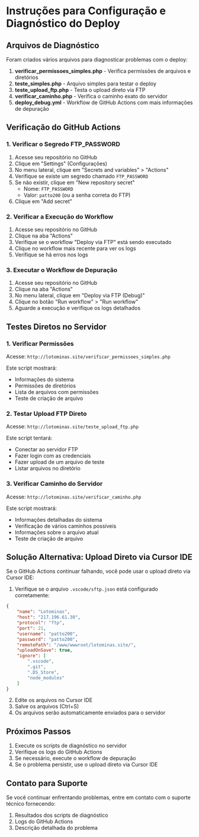 # Instruções para Configuração e Diagnóstico do Deploy

## Arquivos de Diagnóstico

Foram criados vários arquivos para diagnosticar problemas com o deploy:

1. **verificar_permissoes_simples.php** - Verifica permissões de arquivos e diretórios
2. **teste_simples.php** - Arquivo simples para testar o deploy
3. **teste_upload_ftp.php** - Testa o upload direto via FTP
4. **verificar_caminho.php** - Verifica o caminho exato do servidor
5. **deploy_debug.yml** - Workflow de GitHub Actions com mais informações de depuração

## Verificação do GitHub Actions

### 1. Verificar o Segredo FTP_PASSWORD

1. Acesse seu repositório no GitHub
2. Clique em "Settings" (Configurações)
3. No menu lateral, clique em "Secrets and variables" > "Actions"
4. Verifique se existe um segredo chamado `FTP_PASSWORD`
5. Se não existir, clique em "New repository secret"
   - Nome: `FTP_PASSWORD`
   - Valor: `patto200` (ou a senha correta do FTP)
6. Clique em "Add secret"

### 2. Verificar a Execução do Workflow

1. Acesse seu repositório no GitHub
2. Clique na aba "Actions"
3. Verifique se o workflow "Deploy via FTP" está sendo executado
4. Clique no workflow mais recente para ver os logs
5. Verifique se há erros nos logs

### 3. Executar o Workflow de Depuração

1. Acesse seu repositório no GitHub
2. Clique na aba "Actions"
3. No menu lateral, clique em "Deploy via FTP (Debug)"
4. Clique no botão "Run workflow" > "Run workflow"
5. Aguarde a execução e verifique os logs detalhados

## Testes Diretos no Servidor

### 1. Verificar Permissões

Acesse: `http://lotominas.site/verificar_permissoes_simples.php`

Este script mostrará:
- Informações do sistema
- Permissões de diretórios
- Lista de arquivos com permissões
- Teste de criação de arquivo

### 2. Testar Upload FTP Direto

Acesse: `http://lotominas.site/teste_upload_ftp.php`

Este script tentará:
- Conectar ao servidor FTP
- Fazer login com as credenciais
- Fazer upload de um arquivo de teste
- Listar arquivos no diretório

### 3. Verificar Caminho do Servidor

Acesse: `http://lotominas.site/verificar_caminho.php`

Este script mostrará:
- Informações detalhadas do sistema
- Verificação de vários caminhos possíveis
- Informações sobre o arquivo atual
- Teste de criação de arquivo

## Solução Alternativa: Upload Direto via Cursor IDE

Se o GitHub Actions continuar falhando, você pode usar o upload direto via Cursor IDE:

1. Verifique se o arquivo `.vscode/sftp.json` está configurado corretamente:

```json
{
    "name": "Lotominas",
    "host": "217.196.61.30",
    "protocol": "ftp",
    "port": 21,
    "username": "patto200",
    "password": "patto200",
    "remotePath": "/www/wwwroot/lotominas.site/",
    "uploadOnSave": true,
    "ignore": [
        ".vscode",
        ".git",
        ".DS_Store",
        "node_modules"
    ]
}
```

2. Edite os arquivos no Cursor IDE
3. Salve os arquivos (Ctrl+S)
4. Os arquivos serão automaticamente enviados para o servidor

## Próximos Passos

1. Execute os scripts de diagnóstico no servidor
2. Verifique os logs do GitHub Actions
3. Se necessário, execute o workflow de depuração
4. Se o problema persistir, use o upload direto via Cursor IDE

## Contato para Suporte

Se você continuar enfrentando problemas, entre em contato com o suporte técnico fornecendo:

1. Resultados dos scripts de diagnóstico
2. Logs do GitHub Actions
3. Descrição detalhada do problema 